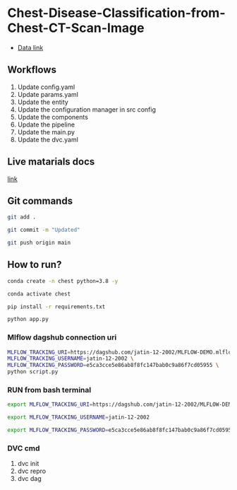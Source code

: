 # Chest-Disease-Classification-from-Chest-CT-Scan-Image

 - [Data link](https://drive.google.com/file/d/1z0mreUtRmR-P-magILsDR3T7M6IkGXtY/view?usp=sharing)

## Workflows

1. Update config.yaml
2. Update params.yaml
3. Update the entity
4. Update the configuration manager in src config
5. Update the components
6. Update the pipeline 
7. Update the main.py
8. Update the dvc.yaml 



## Live matarials docs

[link](https://docs.google.com/document/d/1UFiHnyKRqgx8Lodsvdzu58LbVjdWHNf-uab2WmhE0A4/edit?usp=sharing)


## Git commands

```bash
git add .

git commit -m "Updated"

git push origin main
```

## How to run?

```bash
conda create -n chest python=3.8 -y
```

```bash
conda activate chest
```

```bash
pip install -r requirements.txt
```

```bash
python app.py
```

### Mlflow dagshub connection uri

```bash
MLFLOW_TRACKING_URI=https://dagshub.com/jatin-12-2002/MLFLOW-DEMO.mlflow \
MLFLOW_TRACKING_USERNAME=jatin-12-2002 \
MLFLOW_TRACKING_PASSWORD=e5ca3cce5e86ab8f8fc147bab0c9a86f7cd05955 \
python script.py
```


### RUN from bash terminal

```bash
export MLFLOW_TRACKING_URI=https://dagshub.com/jatin-12-2002/MLFLOW-DEMO.mlflow

export MLFLOW_TRACKING_USERNAME=jatin-12-2002

export MLFLOW_TRACKING_PASSWORD=e5ca3cce5e86ab8f8fc147bab0c9a86f7cd05955

```



### DVC cmd

1. dvc init
2. dvc repro
3. dvc dag